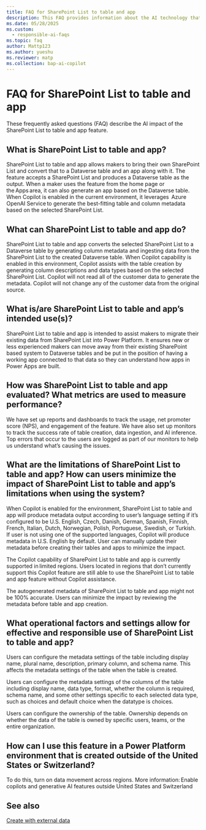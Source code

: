 ```yaml
---
title: FAQ for SharePoint List to table and app
description: This FAQ provides information about the AI technology that's used in SharePoint List to table and app. This FAQ also includes key considerations and details about how AI is used, how it was tested and evaluated, and any specific limitations.
ms.date: 05/28/2025
ms.custom: 
  - responsible-ai-faqs
ms.topic: faq
author: Mattp123
ms.author: yueshu
ms.reviewer: matp
ms.collection: bap-ai-copilot
---
```

# FAQ for SharePoint List to table and app

These frequently asked questions (FAQ) describe the AI impact of the SharePoint List to table and app feature.

## What is SharePoint List to table and app? 

SharePoint List to table and app allows makers to bring their own SharePoint List and convert that to a Dataverse table and an app along with it. The feature accepts a SharePoint List and produces a Dataverse table as the output. When a maker uses the feature from the home page or the Apps area, it can also generate an app based on the Dataverse table. When Copilot is enabled in the current environment, it leverages  Azure OpenAI Service to generate the best-fitting table and column metadata based on the selected SharePoint List. 

## What can SharePoint List to table and app do? 

SharePoint List to table and app converts the selected SharePoint List to a Dataverse table by generating column metadata and ingesting data from the SharePoint List to the created Dataverse table. When Copilot capability is enabled in this environment, Copilot assists with the table creation by generating column descriptions and data types based on the selected SharePoint List. Copilot will not read all of the customer data to generate the metadata. Copilot will not change any of the customer data from the original source.  

## What is/are SharePoint List to table and app’s intended use(s)? 

SharePoint List to table and app is intended to assist makers to migrate their existing data from SharePoint List into Power Platform. It ensures new or less experienced makers can move away from their existing SharePoint based system to Dataverse tables and be put in the position of having a working app connected to that data so they can understand how apps in Power Apps are built. 

## How was SharePoint List to table and app evaluated? What metrics are used to measure performance? 

We have set up reports and dashboards to track the usage, net promoter score (NPS), and engagement of the feature. We have also set up monitors to track the success rate of table creation, data ingestion, and AI inference. Top errors that occur to the users are logged as part of our monitors to help us understand what’s causing the issues. 

## What are the limitations of SharePoint List to table and app? How can users minimize the impact of SharePoint List to table and app’s limitations when using the system? 

When Copilot is enabled for the environment, SharePoint List to table and app will produce metadata output according to user’s language setting if it’s configured to be U.S. English, Czech, Danish, German, Spanish, Finnish, French, Italian, Dutch, Norwegian, Polish, Portuguese, Swedish, or Turkish. If user is not using one of the supported languages, Copilot will produce metadata in U.S. English by default. User can manually update their metadata before creating their tables and apps to minimize the impact. 

The Copilot capability of SharePoint List to table and app is currently supported in limited regions. Users located in regions that don’t currently support this Copilot feature are still able to use the SharePoint List to table and app feature without Copilot assistance. 

The autogenerated metadata of SharePoint List to table and app might not be 100% accurate. Users can minimize the impact by reviewing the metadata before table and app creation. 

## What operational factors and settings allow for effective and responsible use of SharePoint List to table and app? 

Users can configure the metadata settings of the table including display name, plural name, description, primary column, and schema name. This affects the metadata settings of the table when the table is created. 

Users can configure the metadata settings of the columns of the table including display name, data type, format, whether the column is required, schema name, and some other settings specific to each selected data type, such as choices and default choice when the datatype is choices. 

Users can configure the ownership of the table. Ownership depends on whether the data of the table is owned by specific users, teams, or the entire organization. 

## How can I use this feature in a Power Platform environment that is created outside of the United States or Switzerland? 

To do this, turn on data movement across regions. More information: Enable copilots and generative AI features outside United States and Switzerland 

## See also 

[Create with external data](../data-platform/create-edit-entities-portal.md#create-with-external-data)
